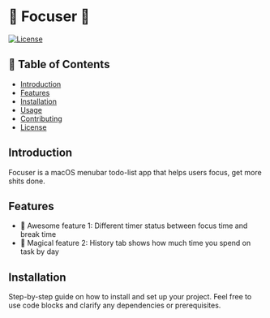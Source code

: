 # 🌟 Focuser 🌟

[![License](https://img.shields.io/badge/license-MIT-blue.svg)](LICENSE)


## 📝 Table of Contents

- [Introduction](#introduction)
- [Features](#features)
- [Installation](#installation)
- [Usage](#usage)
- [Contributing](#contributing)
- [License](#license)

## Introduction

Focuser is a macOS menubar todo-list app that helps users focus, get more shits done.


## Features

- 🌈 Awesome feature 1: Different timer status between focus time and break time
- 🦄 Magical feature 2: History tab shows how much time you spend on task by day

  
## Installation

Step-by-step guide on how to install and set up your project. Feel free to use code blocks and clarify any dependencies or prerequisites.
